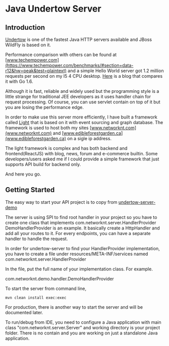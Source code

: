 # Java Undertow Server

## Introduction

[Undertow](http://undertow.io/) is  one of the fastest Java HTTP servers available and JBoss WildFly is based on it.

Performance comparison with others can be found
at [www.techempower.com](https://www.techempower.com/benchmarks/#section=data-r12&hw=peak&test=plaintext) and
a simple Hello World server got 1.2 million requests per second on my I5 4 CPU desktop.
[Here](https://www.networknt.com/blog/All/CeHJjNRjRiS1dH1qqme2LQ) is a blog that compares it with Go 1.6.

Although it is fast, reliable and widely used but the programming style is a little strange for traditional
JEE developers as it uses handler chain for request processing. Of course, you can use servlet contain on top of it
but you are losing the performance edge.

In order to make use this server more efficiently, I have built a framework
called [Light](https://github.com/networknt/light) that is based on it with event sourcing
and graph database. The framework is used to host both my sites [www.networknt.com](www.networknt.com)
and [www.edibleforestgarden.ca](www.edibleforestgarden.ca) on a sigle ip address.

The light framework is complex and has both backend and frontend(ReactJS) with blog, news, forum and e-commerce builtin.
Some developers/users asked me if I could provide a simple framework that just supports API build for backend only.

And here you go.

## Getting Started

The easy way to start your API project is to copy from [undertow-server-demo](https://github.com/networknt/undertow-server-demo)

The server is using SPI to find root handler in your project so you have to create one class that implements com.networknt.server.HandlerProvider
DemoHandlerProvider is an example. It basically create a HttpHandler and add all your routes to it. For every endpoints, you can
have a separate handler to handle the request.

In order for undertow-server to find your HandlerProvider implementation, you have to create a file under
resources/META-INF/services named com.networknt.server.HandlerProvider

In the file, put the full name of your implementation class. For example.

com.networknt.demo.handler.DemoHandlerProvider

To start the server from command line,

```
mvn clean install exec:exec
```

For production, there is another way to start the server and will be documented later.

To run/debug from IDE, you need to configure a Java application with main class "com.networknt.server.Server" and
working directory is your project folder. There is no contain and you are working on just a standalone Java application.




